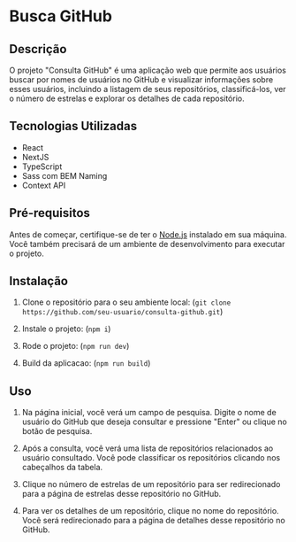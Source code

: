 # Busca GitHub

## Descrição

O projeto "Consulta GitHub" é uma aplicação web que permite aos usuários buscar por nomes de usuários no GitHub e visualizar informações sobre esses usuários, incluindo a listagem de seus repositórios, classificá-los, ver o número de estrelas e explorar os detalhes de cada repositório.

## Tecnologias Utilizadas

- React
- NextJS
- TypeScript
- Sass com BEM Naming
- Context API

## Pré-requisitos

Antes de começar, certifique-se de ter o [Node.js](https://nodejs.org/) instalado em sua máquina. Você também precisará de um ambiente de desenvolvimento para executar o projeto.

## Instalação

1. Clone o repositório para o seu ambiente local: (`git clone https://github.com/seu-usuario/consulta-github.git`)

2. Instale o projeto: (`npm i`)

3. Rode o projeto: (`npm run dev`)

4. Build da aplicacao: (`npm run build`)

## Uso

1. Na página inicial, você verá um campo de pesquisa. Digite o nome de usuário do GitHub que deseja consultar e pressione "Enter" ou clique no botão de pesquisa.

2. Após a consulta, você verá uma lista de repositórios relacionados ao usuário consultado. Você pode classificar os repositórios clicando nos cabeçalhos da tabela.

3. Clique no número de estrelas de um repositório para ser redirecionado para a página de estrelas desse repositório no GitHub.

4. Para ver os detalhes de um repositório, clique no nome do repositório. Você será redirecionado para a página de detalhes desse repositório no GitHub.

